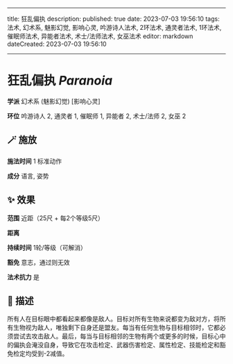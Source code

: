
---
title: 狂乱偏执
description: 
published: true
date: 2023-07-03 19:56:10
tags: 法术, 幻术系, 魅影幻觉, 影响心灵, 吟游诗人法术, 2环法术, 通灵者法术, 1环法术, 催眠师法术, 异能者法术, 术士/法师法术, 女巫法术
editor: markdown
dateCreated: 2023-07-03 19:56:10

---

# **狂乱偏执** *Paranoia*

**学派** 幻术系 (魅影幻觉) \[影响心灵\] 

**环位** 吟游诗人 2, 通灵者 1, 催眠师 1, 异能者 2, 术士/法师 2, 女巫 2

## 🪄 施放

**施法时间** 1 标准动作

**成分** 语言, 姿势

## ✨ 效果  

**范围** 近距（25尺 + 每2个等级5尺）

**距离**   

**持续时间** 1轮/等级（可解消） 

**豁免** 意志，通过则无效

**法术抗力** 是

## 📖 描述

所有人在目标眼中都看起来都像是敌人。目标对所有生物来说都变为敌对方，将所有生物视为敌人，唯独剩下自身还是盟友。每当有任何生物与目标相邻时，它都必须尝试去攻击敌人。最后，每当与目标相邻的生物有两个或更多的时候，目标心中的偏执会淹没自身，导致它在攻击检定、武器伤害检定、属性检定、技能检定和豁免检定均受到-2减值。
    
